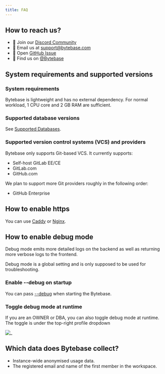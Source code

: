 ```yaml
---
title: FAQ
---
```


## How to reach us?

- 💬 Join our [Discord Community](https://discord.gg/huyw7gRsyA)
- 📧 Email us at [support@bytebase.com](mailto:support@bytebase.com)
- 🎫 Open [GitHub Issue](https://github.com/bytebase/bytebase/issues)
- 🤠 Find us on [@Bytebase](https://twitter.com/bytebase)

## System requirements and supported versions

### System requirements

Bytebase is lightweight and has no external dependency. For normal workload, 1 CPU core and 2 GB RAM are sufficient.

### Supported database versions

See [Supported Databases](/docs/introduction/supported-databases).

### Supported version control systems (VCS) and providers

Bytebase only supports Git-based VCS. It currently supports:

- Self-host GitLab EE/CE
- GitLab.com
- GitHub.com

We plan to support more Git providers roughly in the following order:

- GitHub Enterprise

## How to enable https

You can use [Caddy](https://caddyserver.com/docs/quick-starts/reverse-proxy) or [Nginx](https://www.nginx.com/).

## How to enable debug mode

Debug mode emits more detailed logs on the backend as well as returning more verbose logs to the frontend.

<HintBlock type="warning">

Debug mode is a global setting and is only supposed to be used for troubleshooting.

</HintBlock>

### Enable --debug on startup

You can pass [--debug](/docs/reference/command-line#--debug) when starting the Bytebase.

### Toggle debug mode at runtime

If you are an OWNER or DBA, you can also toggle debug mode at runtime. The toggle is under the top-right profile dropdown

![_](/content/docs/troubleshoot-debug-mode.webp)

## Which data does Bytebase collect?

- Instance-wide anonymised usage data.
- The registered email and name of the first member in the workspace.
